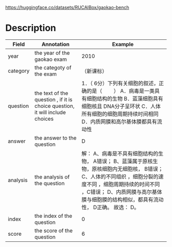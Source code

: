 https://huggingface.co/datasets/RUCAIBox/gaokao-bench

# Description
| Field    | Annotation                                                                    | Example                                                                                                                               |
| -------- | ----------------------------------------------------------------------------- | ------------------------------------------------------------------------------------------------------------------------------------- |
| year     | the year of the gaokao exam                                                   | 2010                                                                                                                                  |
| category | the categoty of the exam                                                      | （新课标）                                                                                                                                 |
| question | the text of the question ,  if it is choice question, it will include choices | 1．（ 6分）下列有关细胞的叙述，正确的是（ 　　） A．病毒是一类具有细胞结构的生物 B．蓝藻细胞具有细胞核且 DNA分子呈环状 C．人体所有细胞的细胞周期持续时间相同 D．内质网膜和高尔基体膜都具有流动性                              |
| answer   | the answer to the question                                                    | D                                                                                                                                     |
| analysis | the analysis of the question                                                  | 解： A、病毒是不具有细胞结构的生物， A错误； B、蓝藻属于原核生物，原核细胞内无细胞核， B错误； C、人体的不同组织 ，细胞分裂的速度不同 ，细胞周期持续的时间不同 ，C错误； D、内质网膜与高尔基体膜与细胞膜的结构相似，都具有流动性， D正确。 故选： D。 |
| index    | the index of the question                                                     | 0                                                                                                                                     |
| score    | the score of the question                                                     | 6                                                                                                                                     |